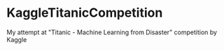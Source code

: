 # KaggleTitanicCompetition
My attempt at "Titanic - Machine Learning from Disaster" competition by Kaggle
